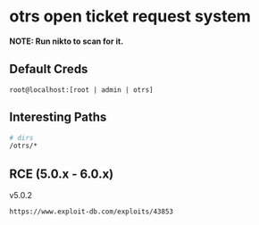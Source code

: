 # otrs open ticket request system

**NOTE: Run nikto to scan for it.**

## Default Creds

```
root@localhost:[root | admin | otrs]
```

## Interesting Paths

```bash
# dirs
/otrs/*
```

## RCE (5.0.x - 6.0.x)

v5.0.2

```
https://www.exploit-db.com/exploits/43853
```

